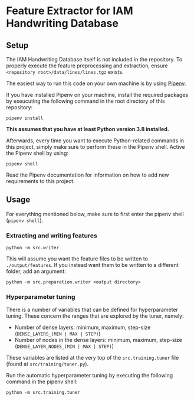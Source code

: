 # Feature Extractor for IAM Handwriting Database

## Setup

The IAM Handwriting Database itself is not included in the repository. To properly execute the feature preprocessing and
extraction, ensure `<repository root>/data/lines/lines.tgz` exists.

The easiest way to run this code on your own machine is by using [Pipenv](https://pypi.org/project/pipenv/).

If you have installed Pipenv on your machine, install the required packages by exeucuting the following command in the
root directory of this repository:

```shell
pipenv install
 ```

**This assumes that you have at least Python version 3.8 installed.**

Afterwards, every time you want to execute Python-related commands in this project, simply make sure to perform these in
the Pipenv shell. Active the Pipenv shell by using:

```shell
pipenv shell
```

Read the Pipenv documentation for information on how to add new requirements to this project.

## Usage

For everything mentioned below, make sure to first enter the pipenv shell (`pipenv shell`).

### Extracting and writing features

```shell
python -m src.writer
```

This will assume you want the feature files to be written to `./output/features`. If you instead want them to be written
to a different folder, add an argument:

```shell
python -m src.preparation.writer <output directory>
```

### Hyperparameter tuning

There is a number of variables that can be defined for hyperparameter tuning. These concern the ranges that are explored
by the tuner, namely:

- Number of dense layers: minimum, maximum, step-size (`DENSE_LAYERS_(MIN | MAX | STEP)`)
- Number of nodes in the dense layers: minimum, maximum, step-size (`DENSE_LAYER_NODES_(MIN | MAX | STEP)`)

These variables are listed at the very top of the `src.training.tuner` file (found at `src/training/tuner.py`).

Run the automatic hyperparameter tuning by executing the following command in the pipenv shell:

```shell
python -m src.training.tuner
```

